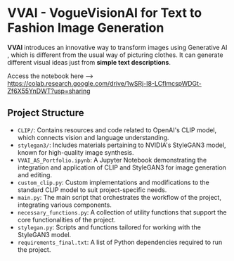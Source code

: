 # VVAI - VogueVisionAI for Text to Fashion Image Generation

**VVAI** introduces an innovative way to transform images using Generative AI , which is different from the usual way of picturing clothes. It can generate different visual ideas just from **simple text descriptions**. 

Access the notebook here --> https://colab.research.google.com/drive/1wSRj-I8-LCflmcspWDGt-Zf6X55YnDWT?usp=sharing
 
## Project Structure

- `CLIP/`: Contains resources and code related to OpenAI's CLIP model, which connects vision and language understanding.
- `stylegan3/`: Includes materials pertaining to NVIDIA's StyleGAN3 model, known for high-quality image synthesis.
- `VVAI_AS_Portfolio.ipynb`: A Jupyter Notebook demonstrating the integration and application of CLIP and StyleGAN3 for image generation and editing.
- `custom_clip.py`: Custom implementations and modifications to the standard CLIP model to suit project-specific needs.
- `main.py`: The main script that orchestrates the workflow of the project, integrating various components.
- `necessary_functions.py`: A collection of utility functions that support the core functionalities of the project.
- `stylegan.py`: Scripts and functions tailored for working with the StyleGAN3 model.
- `requirements_final.txt`: A list of Python dependencies required to run the project.
